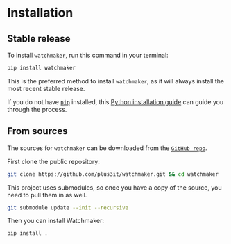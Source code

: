 # Installation

## Stable release

To install `watchmaker`, run this command in your terminal:

```bash
pip install watchmaker
```

This is the preferred method to install `watchmaker`, as it
will always install the most recent stable release.

If you do not have [`pip`][0] installed, this [Python installation guide][1]
can guide you through the process.

## From sources

The sources for `watchmaker` can be downloaded from the [`GitHub repo`][2].

First clone the public repository:

```bash
git clone https://github.com/plus3it/watchmaker.git && cd watchmaker
```

This project uses submodules, so once you have a copy of the source, you need
to pull them in as well.

```bash
git submodule update --init --recursive
```

Then you can install Watchmaker:

```bash
pip install .
```

[0]: https://pip.pypa.io/en/stable/
[1]: https://python-guide.readthedocs.io/en/latest/starting/installation/
[2]: https://github.com/plus3it/watchmaker
